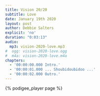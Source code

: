 ```yaml
---
title: Vision 20/20
subtitle: Love
date: January 19th 2020
layout: post
author: Debbie Salters
explicit: 'no'
duration: "0:03:13"
audio:
  mp3: vision-2020-love.mp3
#  ogg: vision-2020-love.ogg
#  m4a: vision-2020-love.m4a
chapters:
  - '00:00:00.000 Intro.'
  - '00:00:01.000 ... Shoubidoubidoo ...'
  - '00:00:02.000 Outro.'
---
```


{% podigee_player page %}

